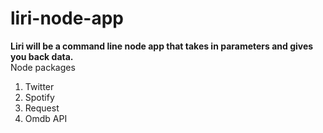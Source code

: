 # liri-node-app

<b>Liri will be a command line node app that takes in parameters and gives you back data.</b>
<br>
Node packages
<br>
1. Twitter<br>
2. Spotify<br>
3. Request<br>
4. Omdb API
